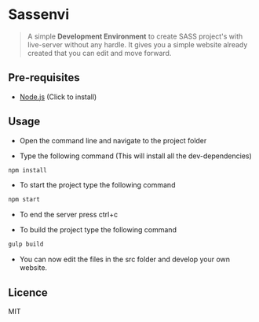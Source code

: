 # Sassenvi
>A simple **Development Environment** to create SASS project's with live-server without any hardle.
>It gives you a simple website already created that you can edit and move forward.  

## Pre-requisites
+ [Node.js](https://nodejs.org/en/) (Click to install)

## Usage

+ Open the command line and navigate to the project folder

+ Type the following command (This will install all the dev-dependencies)
```js
npm install
```

+ To start the project type the following command 
```js
npm start
```

+ To end the server press ctrl+c

+ To build the project type the following command
```js
gulp build
```
+ You can now edit the files in the src folder and develop your own website.

## Licence

MIT
